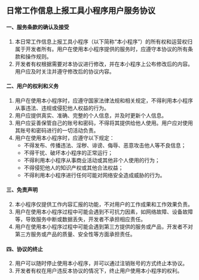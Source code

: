 ##  日常工作信息上报工具小程序用户服务协议
#### 一、服务条款的确认及接受
1. 本日常工作信息上报工具小程序（以下简称“本小程序”）的所有权和运营权归属于开发者所有。用户在使用本小程序提供的服务时，应遵守本协议的所有条款和操作规则。
2. 开发者有权根据需要对本协议进行修改，并在本小程序上公布修改后的内容。用户应及时关注并遵守修改后的协议内容。



#### 二、用户的权利和义务
1. 用户在使用本小程序时，应遵守国家法律法规和相关规定，不得利用本小程序从事违法、违规或侵犯他人权益的行为。
2. 用户应提供真实、准确、完整的个人信息，并及时更新个人信息。
3. 用户应妥善保管自己的账号和密码，不得将其提供给他人使用。用户应对使用其账号和密码进行的一切活动负责。
4. 用户在使用本小程序时，应遵守以下规定：
   - 不得发布、传播违法、淫秽、诽谤、侮辱、恶意攻击他人等不良信息；
   - 不得干扰、破坏本小程序的正常运行；
   - 不得利用本小程序从事商业活动或其他非个人使用的行为；
   - 不得侵犯他人的知识产权或其他合法权益；
   - 不得利用本小程序进行任何可能对网络安全造成威胁的行为。

#### 三、免责声明
2. 本小程序仅提供工作内容汇报的功能，不对用户的工作成果和工作效果负责。
2. 用户在使用本小程序过程中可能会遇到不可抗力因素，如网络故障、设备故障等，导致服务中断或数据丢失，开发者不承担相应责任。
3. 用户在使用本小程序过程中可能会遇到第三方提供的服务或产品，开发者不对第三方服务或产品的质量、安全性等方面承担责任。

#### 四、协议的终止
2. 用户可以随时停止使用本小程序，并可以通过注销账号的方式终止本协议。
2. 开发者有权在用户违反本协议的情况下，终止用户使用本小程序的权利。

